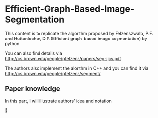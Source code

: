 # Efficient-Graph-Based-Image-Segmentation
This content is to replicate the algorithm proposed by Felzenszwalb, P.F. and Huttenlocher, D.P.(Efficient graph-based image segmentation) by python

You can also find details via http://cs.brown.edu/people/pfelzens/papers/seg-ijcv.pdf 

The authors also implement the alorithm in C++ and you can find it via http://cs.brown.edu/people/pfelzens/segment/

## Paper knowledge
In this part, I will illustrate authors' idea and notation 


:monocle_face:
